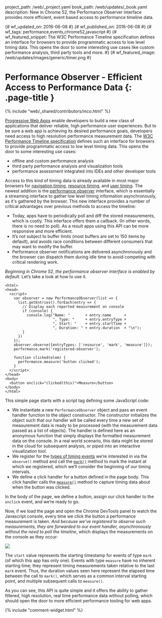 project_path: /web/_project.yaml
book_path: /web/updates/_book.yaml
description: New in Chrome 52, the Performance Observer interface provides more efficient, event based access to performance timeline data.

{# wf_updated_on: 2016-06-08 #}
{# wf_published_on: 2016-06-08 #}
{# wf_tags: performance,events,chrome52,javascript #}
{# wf_featured_snippet: The W3C Performance Timeline specification defines an interface for browsers to provide programmatic access to low level timing data. This opens the door to some interesting use cases like custom performance analysis, third party tools and more. #}
{# wf_featured_image: /web/updates/images/generic/timer.png #}

# Performance Observer - Efficient Access to Performance Data {: .page-title }

{% include "web/_shared/contributors/mco.html" %}



[Progressive Web Apps][PWAs] enable developers to build a new class of
applications that deliver reliable, high performance user experiences.
But to be sure a web app is achieving its desired performance goals,
developers need access to high resolution performance measurement
data. The [W3C Performance Timeline specification][spec] defines such
an interface for browsers to provide programmatic access to low level
timing data. This opens the door to some interesting use cases:

* offline and custom performance analysis
* third party performance analysis and visualization tools
* performance assessment integrated into IDEs and other developer tools

Access to this kind of timing data is already available in most major
browsers for [navigation timing][navigation], [resource timing][resource],
and [user timing][user]. 
The newest addition is the [performance observer][perf observer]
interface, which is essentially a streaming interface to gather low level
timing information asynchronously, as it's gathered by the browser.
This new interface provides a number of critical advantages over previous
methods to access the timeline:

* Today, apps have to periodically poll and diff the stored measurements,
which is costly. This interface offers them a callback. (In other words,
there is no need to poll). As a result apps using this API can be more
responsive and more efficient.
* It’s not subject to buffer limits (most buffers are set to 150 items
by default), and avoids race conditions between different consumers that
may want to modify the buffer.
* Performance observer notifications are delivered asynchronously and
the browser can dispatch them during idle time to avoid competing with
critical rendering work.

*Beginning in Chrome 52, the performance observer interface is
enabled by default*. Let’s take a look at how to use it.


    <html>
    <head>
      <script>
        var observer = new PerformanceObserver(list => {
          list.getEntries().forEach(entry => {
            // Display each reported measurement on console
            if (console) {
              console.log("Name: "       + entry.name      +
                          ", Type: "     + entry.entryType +
                          ", Start: "    + entry.startTime +
                          ", Duration: " + entry.duration  + "\n");
            }
          })
        });
        observer.observe({entryTypes: ['resource', 'mark', 'measure']});
        performance.mark('registered-observer');
    
        function clicked(elem) {
          performance.measure('button clicked');
        }
      </script>
    </head>
    <body>
      <button onclick="clicked(this)">Measure</button>
    </body>
    </html>
    

This simple page starts with a script tag defining some JavaScript code:

* We instantiate a new `PerformanceObserver` object and pass an event
handler function to the object constructor. The constructor initializes
the object such that our handler will be called every time a new set
of measurement data is ready to be processed (with the measurement
data passed as a list of objects). The handler is defined here as an
anonymous function that simply displays the formatted measurement data
on the console. In a real world scenario, this data might be stored
in the cloud for subsequent analysis, or piped into an interactive
visualization tool.
* We register for the [types of timing events][types] we’re interested
in via the `observe()` method and call the [`mark()`][mark] method
to mark the instant at which we registered, which we’ll consider the
beginning of our timing intervals.
* We define a click handler for a button defined in the page body. This
click handler calls the [`measure()`][measure] method to capture timing data
about when the button was clicked.

In the body of the page, we define a button, assign our click handler to
the `onclick` event, and we’re ready to go.

Now, if we load the page and open the Chrome DevTools
panel to watch the Javascript console, every time we click the button a
performance measurement is taken. *And because we’ve registered to observe
such measurements, they are forwarded to our event handler, asynchronously
without the need to poll the timeline*, which displays the measurements
on the console as they occur:

<img src="/web/updates/images/2016/06/performance-observer/performance-observer.png">

The `start` value represents the starting timestamp for events of type
`mark` (of which this app has only one). Events with type `measure` have
no inherent starting time; they represent timing measurements taken
relative to the last `mark` event. Thus, the duration values seen here
represent the elapsed time between the call to `mark()`, which serves
as a common interval starting point, and multiple subsequent calls to
`measure()`.

As you can see, this API is quite simple and it offers the ability to gather
filtered, high resolution, real time performance data without polling, which
should open the door to more efficient performance tooling for web apps.

[PWAs]: https://developers.google.com/web/progressive-web-apps/
[spec]: http://w3c.github.io/performance-timeline/#bib-NAVIGATION-TIMING-2
[navigation]: http://caniuse.com/#search=navigation%20timing
[resource]: http://caniuse.com/#search=resource%20timing
[user]: http://caniuse.com/#search=user%20timing
[perf observer]: http://w3c.github.io/performance-timeline/#the-performanceobserver-interface
[types]: http://w3c.github.io/performance-timeline/#dom-performanceentry
[mark]: https://developer.mozilla.org/en-US/docs/Web/API/Performance/mark
[measure]: https://developer.mozilla.org/en-US/docs/Web/API/Performance/measure


{% include "comment-widget.html" %}
